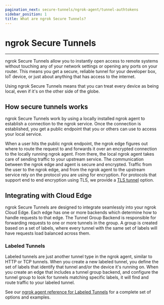 ```yaml
---
pagination_next: secure-tunnels/ngrok-agent/tunnel-authtokens
sidebar_position: 1
title: What are ngrok Secure Tunnels?
---
```


# ngrok Secure Tunnels
--------------------

ngrok Secure Tunnels allow you to instantly open access to remote systems without touching any of your network settings or opening any ports on your router. This means you get a secure, reliable tunnel for your developer box, IoT device, or just about anything that has access to the internet.

Using ngrok Secure Tunnels means that you can treat every device as being local, even if it's on the other side of the globe.

## How secure tunnels works

ngrok Secure Tunnels work by using a locally installed ngrok agent to establish a connection to the ngrok service. Once the connection is established, you get a public endpoint that you or others can use to access your local service.

When a user hits the public ngrok endpoint, the ngrok edge figures out where to route the request to and forwards it over an encrypted connection to the locally running ngrok agent. From there, the local ngrok agent takes care of sending traffic to your upstream service. The communication between the ngrok edge and agent is secure and encrypted. Traffic from the user to the ngrok edge, and from the ngrok agent to the upstream service rely on the protocol you are using for encryption. For protocols that support end to end encryption using TLS, we provide a [TLS tunnel](/secure-tunnels/tunnels/tls-tunnels) option.

## Integrating with Cloud Edge

ngrok Secure Tunnels are designed to integrate seamlessly into your ngrok Cloud Edge. Each edge has one or more backends which determine how to handle requests to that edge. The Tunnel Group Backend is responsible for forwarding requests to one or more tunnels in the group. A group is created based on a set of labels, where every tunnel with the same set of labels will have requests load balanced across them.

### Labeled Tunnels

Labeled tunnels are just another tunnel type in the ngrok agent, similar to HTTP or TCP tunnels. When you create a new labeled tunnel, you define the set of labels that identify that tunnel and/or the device it's running on. When you create an edge that includes a tunnel group backend, and configure the tunnel group to look for tunnels matching specific labels, it will find and route traffic to your labeled tunnel.

See our [ngrok agent reference for Labeled Tunnels](/ngrok-agent/ngrok#ngrok-tunnel) for a complete set of options and examples.

